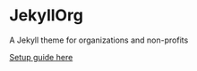 # JekyllOrg

A Jekyll theme for organizations and non-profits

[Setup guide here](http://damianeoloan.github.io/JekyllOrg/news/setup/)
